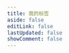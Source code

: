 ```yaml
---
title: 我的标签
aside: false
editLink: false
lastUpdated: false
showComment: false
---
```


<ClientOnly>
	<my-tag />
</ClientOnly>
